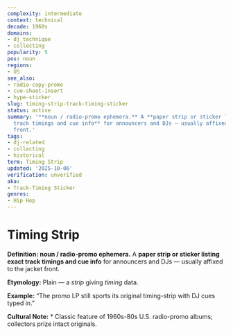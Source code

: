 ```yaml
---
complexity: intermediate
context: technical
decade: 1960s
domains:
- dj_technique
- collecting
popularity: 5
pos: noun
regions:
- US
see_also:
- radio-copy-promo
- cue-sheet-insert
- hype-sticker
slug: timing-strip-track-timing-sticker
status: active
summary: '**noun / radio-promo ephemera.** A **paper strip or sticker listing exact
  track timings and cue info** for announcers and DJs — usually affixed to the jacket
  front.'
tags:
- dj-related
- collecting
- historical
term: Timing Strip
updated: '2025-10-06'
verification: unverified
aka:
- Track-Timing Sticker
genres:
- Hip Hop
---
```


# Timing Strip

**Definition:** **noun / radio-promo ephemera.** A **paper strip or sticker listing exact track timings and cue info** for announcers and DJs — usually affixed to the jacket front.

**Etymology:** Plain — a *strip* giving *timing* data.

**Example:** “The promo LP still sports its original timing-strip with DJ cues typed in.”

**Cultural Note:** * Classic feature of 1960s-80s U.S. radio-promo albums; collectors prize intact originals.

